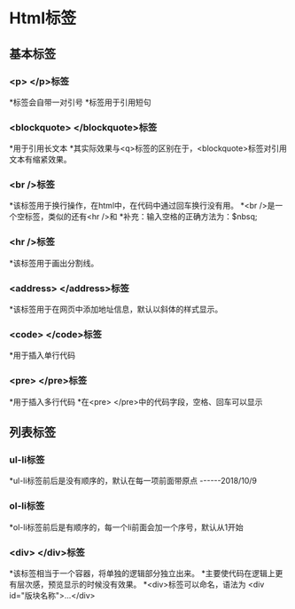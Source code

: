 # Html标签

## 基本标签

### &#60;p&#62; &#60;/p&#62;标签
*标签会自带一对引号
*标签用于引用短句


### &#60;blockquote&#62; &#60;/blockquote&#62;标签
*用于引用长文本
*其实际效果与&#60;q&#62;标签的区别在于，&#60;blockquote&#62;标签对引用文本有缩紧效果。


### &#60;br /&#62;标签
*该标签用于换行操作，在html中，在代码中通过回车换行没有用。
*&#60;br /&#62;是一个空标签，类似的还有&#60;hr /&#62;和
*补充：输入空格的正确方法为：$nbsq;


### &#60;hr /&#62;标签
*该标签用于画出分割线。


### &#60;address&#62; &#60;/address&#62;标签
*该标签用于在网页中添加地址信息，默认以斜体的样式显示。


### &#60;code&#62; &#60;/code&#62;标签
*用于插入单行代码


### &#60;pre&#62; &#60;/pre&#62;标签
*用于插入多行代码
*在&#60;pre&#62; &#60;/pre&#62;中的代码字段，空格、回车可以显示




## 列表标签

### ul-li标签
*ul-li标签前后是没有顺序的，默认在每一项前面带原点
------2018/10/9


### ol-li标签
*ol-li标签前后是有顺序的，每一个li前面会加一个序号，默认从1开始


### &#60;div&#62; &#60;/div&#62;标签
*该标签相当于一个容器，将单独的逻辑部分独立出来。
*主要使代码在逻辑上更有层次感，预览显示的时候没有效果。
*&#60;div&#62;标签可以命名，语法为
                    &#60;div  id="版块名称"&#62;…&#60;/div&#62;





